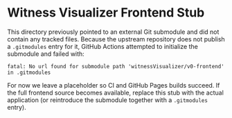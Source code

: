 # Witness Visualizer Frontend Stub

This directory previously pointed to an external Git submodule and did not contain any tracked files. Because the upstream repository does not publish a `.gitmodules` entry for it, GitHub Actions attempted to initialize the submodule and failed with:

```
fatal: No url found for submodule path 'witnessVisualizer/v0-frontend' in .gitmodules
```

For now we leave a placeholder so CI and GitHub Pages builds succeed. If the full frontend source becomes available, replace this stub with the actual application (or reintroduce the submodule together with a `.gitmodules` entry).
